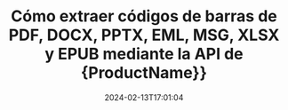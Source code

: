 ---
############################# Static ############################
layout: "auto-gen-parser"
date: 2024-02-13T17:01:04
draft: false
otherformats: ott pdf pps ppsx ppt pptx rtf tex vdx vsdm vsdx vssm vssx vstm vstx vsx

############################# Head ############################
head_title: "Extraiga códigos de barras de Excel, Word, PDF y otros documentos mediante la API Java"
head_description: "GroupDocs.Parser for Java permite a los desarrolladores de software extraer códigos de barras de PDF, MS Excel, Word, PowerPoint, Outlook, OneNote y más documentos dentro de las aplicaciones Java."

############################# Header ############################
title: "Cómo extraer códigos de barras de PDF, DOCX, PPTX, EML, MSG, XLSX y EPUB mediante la API de {ProductName}}"
description: "GroupDocs.Parser for Java API permite a los desarrolladores de software extraer códigos de barras de PDF, Word (DOC, DOCX), Excel (XLS, XLSX), PowerPoint( PPT, { 330}), Outlook ( EML, MSG) y muchos otros documentos Área de página."
bg_image: "https://cms.admin.containerize.com/templates/aspose/App_Themes/V3/images/bg/header1.png"
bg_overlay: false
button:
    enable: true
    icon: "fas fa-arrow-down"
    label: "Descargue prueba gratis"
    link: "https://downloads.groupdocs.com/parser/java"

############################# SubMenu ############################
submenu:
    enable: true

    left:
        img_alt: "GroupDocs.Parser for Java"
        image: "https://cms.admin.containerize.com/templates/groupdocs/images/product-logos/90x90-noborder/groupdocs-parser-java.png"
        product: "GroupDocs.Parser"
        platform: "Java"

    middle:
        button:

            # button loop
            - link: "https://apireference.groupdocs.com/parser/java"
              text: "Referencia de la API"

            # button loop
            - link: "https://github.com/groupdocs-parser"
              text: "Ejemplos de código"

            # button loop
            - link: "https://products.groupdocs.app/parser/family"
              text: "demostraciones en vivo"

            # button loop
            - link: "https://purchase.groupdocs.com/pricing/parser/java"
              text: "Precios"

    right:
        link_download: "https://downloads.groupdocs.com/parser"
        link_learn: "https://docs.groupdocs.com/parser/java"
        link_buy: "https://purchase.groupdocs.com"

############################# About ############################
about:
    enable: true
    title: "¿Cómo extraer códigos de barras de ONE archivos Java API?"
    content: |
        La imagen de códigos de barras consiste en una serie de líneas negras paralelas y espacios en blanco de diferentes anchos que se pueden usar para codificar información en un patrón visual. Se introdujo en la década de 1970 y ahora es una parte universal de los negocios comerciales. GroupDocs.Parser for Java es una potente API que permite a los programadores de software crear aplicaciones para analizar diferentes tipos de documentos y extraer texto, imágenes y códigos de barras de ellos. Ha incluido soporte para algunos de los tipos de documentos más comunes, como PDF, correos electrónicos, libros electrónicos, Microsoft Office formatos: Word (DOC, DOCX), PowerPoint (PPT, {330 }), Excel (XLS, XLSX), formatos de correo electrónico (EML, MSG) y muchos más. La API Java ha incluido compatibilidad con varias funciones importantes relacionadas con el análisis de documentos y la extracción de datos, como la extracción de texto sin formato, la extracción de texto estructurado, la extracción de texto con formato de descuento, la extracción de texto de una página o área de página específica, la extracción de código de barras de un documento, la extracción de metadatos o imágenes y muchos más.
        
        

############################# Steps ############################
steps:
    enable: true
    title_left: "Extraer códigos de barras de ONE en Java"
    content_left: |
        [GroupDocs.Parser for Java](/es/parser/java/) facilita a los desarrolladores de Java la extracción de códigos de barras de un archivo ONE mediante la implementación de unos sencillos pasos.
        
        * Crear una instancia del objeto [Parser](https://reference.groupdocs.com/net/parser/groupdocs.parser/parser) para el documento inicial;
        * Compruebe si el archivo admite la extracción de código de barras;
        * Llame al método [getBarcodes](https://reference.groupdocs.com/parser/java/com.groupdocs.parser/parser/#getBarcodes--) y obtenga la colección de [PageBarcodeArea](https://reference.groupdocs.com/parser/java/com.groupdocs.parser.data/pagebarcodearea/) objetos;
        * Iterar a través de la colección y obtener un valor de código de barras.

    title_right: "Más información sobre la extracción de códigos de barras"
    content_right: |
        * <a href="https://docs.groupdocs.com/parser/java/extract-barcodes-from-document/">Cómo extraer códigos de barras del documento</a>
        * <a href="https://docs.groupdocs.com/parser/java/extract-barcodes-from-document-page/">Cómo extraer códigos de barras de la página del documento</a>
        * <a href="https://docs.groupdocs.com/parser/java/extract-barcodes-from-document-page-area/">Cómo extraer códigos de barras del área de la página del documento</a>
    
    code: |
     {{% parser/additional-styles %}}
     {{< parser/code-parser title="Cómo extraer códigos de barras del archivo ONE usando el código de ejemplo Java">}}

        ```java    
        // Extraiga códigos de barras del archivo ONE usando la API GroupDocs.Parser
        // Crear una instancia de la clase Parser
        try (Parser parser = new Parser(Constants.SamplePdfWithBarcodes)) {
            // // Compruebe si el archivo admite la extracción de código de barras
            if (!parser.getFeatures().isBarcodes()) {
                System.out.println("El archivo no admite la extracción de código de barras.");
                return;
            }

            // {steps.code.scan}
            Iterable<PageBarcodeArea> barcodes = parser.getBarcodes();

            // Iterar sobre códigos de barras
            for (PageBarcodeArea barcode : barcodes) {
                // Imprimir el índice de la página
                System.out.println("Page: " + barcode.getPage().getIndex());
                // Imprimir el valor del código de barras
                System.out.println("Value: " + barcode.getValue());
            }
        }
        ```
     {{< /parser/code-parser >}}

############################# More ############################
more:
    enable: true
    title_left: "Requisitos del sistema"
    content_left: |
        GroupDocs.Parser for Java Las API son compatibles con todas las principales plataformas y sistemas operativos. Antes de ejecutar el código a continuación, asegúrese de tener instalados los siguientes requisitos previos en su sistema.
        
        * Sistemas operativos: Microsoft Windows, Linux, MacOS
        * Entornos de desarrollo: NetBeans, Intellij IDEA, Eclipse, etc.
        * Marcos
        * Descarga la última versión de GroupDocs.Parser for Java desde [Maven](https://repository.groupdocs.com/webapp/#/artifacts/browse/tree/General/repo/com/groupdocs/groupdocs-parser)

    title_right: "Por qué usar GroupDocs.Parser for Java"
    content_right: |
        * Compatibilidad con la extracción de texto sin formato de cualquier documento compatible    
        * Análisis de documentos a través de plantillas definidas por el usuario    
        * Totalmente compatible con la extracción de texto estructurado    
        * Búsqueda de texto por palabra clave y expresión regular    
        * Extraiga texto formateado, metadatos, imágenes, contenedores y archivos adjuntos    
        * Extraiga la tabla de contenido para algunos formatos de documentos compatibles    
        * Analizar datos de formulario de PDF documentos    
        * Extraer hipervínculos del documento   

############################# Demos ############################
demos:
    enable: true
    title: "Demostraciones en vivo: extraiga códigos de barras de ONE en línea"
    content: |
       Extraiga los códigos de barras del archivo ONE ahora mismo visitando el sitio web [GroupDocs.Parser Live Demos](https://products.groupdocs.app/parser/barcodes/one).
       La demostración en vivo tiene los siguientes beneficios.
        
############################# About Formats ############################
about_formats:
    enable: true

############################# More Formats ############################
more_formats:
    enable: true
    title: "Extraiga códigos de barras de otros formatos de documentos"
    content: |
        Java análisis de documentos y API de extracción de códigos de barras para formatos de archivo e imágenes. Extraiga datos para algunos de los formatos de archivo populares como se indica a continuación.

############################# Back to top ###############################
back_to_top:
    enable: true
---